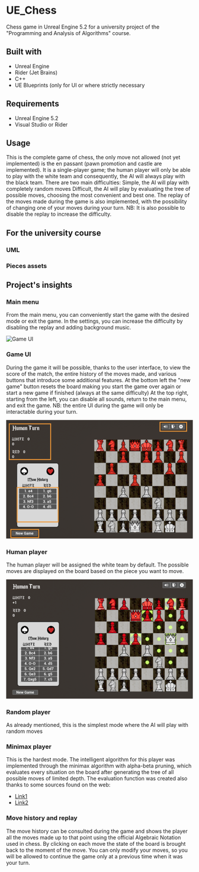 # UE_Chess

Chess game in Unreal Engine 5.2 for a university project of the "Programming and Analysis of Algorithms" course.

## Built with
- Unreal Engine
- Rider (Jet Brains)
- C++
- UE Blueprints (only for UI or where strictly necessary

## Requirements
- Unreal Engine 5.2
- Visual Studio or Rider

## Usage
This is the complete game of chess, the only move not allowed (not yet implemented) is the en passant (pawn promotion and castle are implemented).
It is a single-player game; the human player will only be able to play with the white team and consequently, the AI will always play with the black team.
There are two main difficulties:
Simple, the AI will play with completely random moves
Difficult, the AI will play by evaluating the tree of possible moves, choosing the most convenient and best one.
The replay of the moves made during the game is also implemented, with the possibility of changing one of your moves during your turn.
NB: It is also possible to disable the replay to increase the difficulty.

## For the university course

### UML

### Pieces assets

## Project's insights

### Main menu
From the main menu, you can conveniently start the game with the desired mode or exit the game.
In the settings, you can increase the difficulty by disabling the replay and adding background music.

![Game UI](README_assets/MainMenu.png)

### Game UI
During the game it will be possible, thanks to the user interface, to view the score of the match, the entire history of the moves made, and various buttons that introduce some additional features.
At the bottom left the "new game" button resets the board making you start the game over again or start a new game if finished (always at the same difficulty)
At the top right, starting from the left, you can disable all sounds, return to the main menu, and exit the game.
NB: the entire UI during the game will only be interactable during your turn.

![Game UI](README_assets/GameUI.png)

### Human player
The human player will be assigned the white team by default. The possible moves are displayed on the board based on the piece you want to move.

![Game UI](README_assets/Game.png)

### Random player
As already mentioned, this is the simplest mode where the AI will play with random moves

### Minimax player
This is the hardest mode.
The intelligent algorithm for this player was implemented through the minimax algorithm with alpha-beta pruning, which evaluates every situation on the board after generating the tree of all possible moves of limited depth.
The evaluation function was created also thanks to some sources found on the web:
- [Link1](https://www.chessprogramming.org/Simplified_Evaluation_Function)
- [Link2](https://stanford-cs221.github.io/autumn2023-extra/modules/games/evaluation-functions-6pp.pdf)

### Move history and replay
The move history can be consulted during the game and shows the player all the moves made up to that point using the official Algebraic Notation used in chess.
By clicking on each move the state of the board is brought back to the moment of the move.
You can only modify your moves, so you will be allowed to continue the game only at a previous time when it was your turn.
